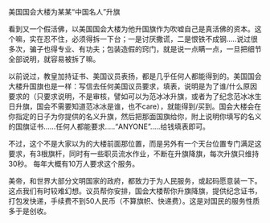 美国国会大楼为某某“中国名人”升旗

看到又一个假活佛，以美国国会大楼为他升国旗作为吹嘘自己是真活佛的资本。这个嘛，实在忍不住，必须得拆一下台；一是讨厌撒谎，二是恨铁不成钢.....说过很多次，骗子也得专业、有功夫；包装造假的窍门，就是说一点瞒一点，一旦把细节全部说明，就容易被拆了嘛。

以前说过，教皇加持证书、美国议员表扬，都是几乎任何人都能得到的。美国国会大楼升国旗也是一样：写信去任何美国议员要求，填表，说明是为了谁/什么原因要求的（只要求说明，不是审核，譬如可以为范冰冰升旗，或者为了纪念范冰冰生日升旗，国会不需要知道范冰冰是谁，也不care），就能得到/买到。国会大楼会在你指定的日子为你提供的名义升旗，然后把那面国旗给你，附上说明你填写的名义的国旗证书……任何人都能要求.....“ANYONE”.....给钱填表即可。

不过，这个不是大家以为的大楼前面那位置，而是另外有一个天台位置专门满足这要求，有3根旗杆，同时有一些职员流水作业，不断在升旗降旗，每次升旗只维持30秒。 每年大概有10万人要求这个服务。

美帝，和世界大部分文明国家的政府，都致力于为人民服务，或起码愿意装一下。这点我们有时较难幻想。议员帮你安排，国会大楼帮你升旗降旗，提供纪念证书，打包发快递，手续费不到50人民币（不算旗帜、快递费）。这是对国民的服务性质多于是创收。
